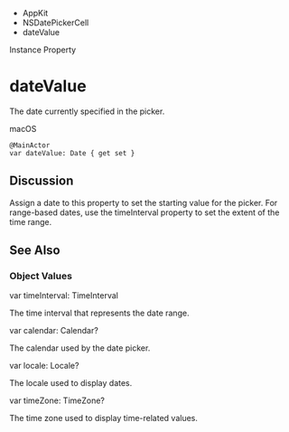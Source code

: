 

- AppKit
- NSDatePickerCell
-  dateValue 

Instance Property

# dateValue

The date currently specified in the picker.

macOS

``` source
@MainActor
var dateValue: Date { get set }
```

## Discussion

Assign a date to this property to set the starting value for the picker. For range-based dates, use the timeInterval property to set the extent of the time range.

## See Also

### Object Values

var timeInterval: TimeInterval

The time interval that represents the date range.

var calendar: Calendar?

The calendar used by the date picker.

var locale: Locale?

The locale used to display dates.

var timeZone: TimeZone?

The time zone used to display time-related values.

